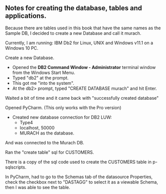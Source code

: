 ## Notes for creating the database, tables and applications.

Because there are tables used in this book that
have the same names as the Sample DB, I decided 
to create a new Database and call it murach.

Currently, I am running: IBM Db2 for Linux, UNIX and Windows v11.1
on a Windows 10 PC.

Create a new Database.
- Opened the **DB2 Command Window - Administrator** terminal window from the Windows Start Menu.
- Typed "db2" at the prompt.
- This got me "into the system".
- At the db2> prompt, typed "CREATE DATABASE murach" and hit Enter.

Waited a bit of time and it came back with "successfully created database"

Opened PyCharm. (This only works with the Pro version)
- Created new database connection for DB2 LUW:
    - Type4
    - localhost, 50000
    - MURACH as the database.

And was connected to the Murach DB.

Ran the "create table" sql for CUSTOMERS.

There is a copy of the sql code used to create the CUSTOMERS table in p-sqlscripts.

In PyCharm, had to go to the Schemas tab of the datasource Properties, check the checkbox next to  "DASTAGG" to select it as a viewable Schema, then I was able to see the table.
